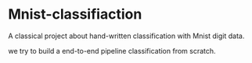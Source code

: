 # Mnist-classifiaction
A classical project about hand-written classification with Mnist digit data.

we try to build a end-to-end pipeline classification from scratch.


